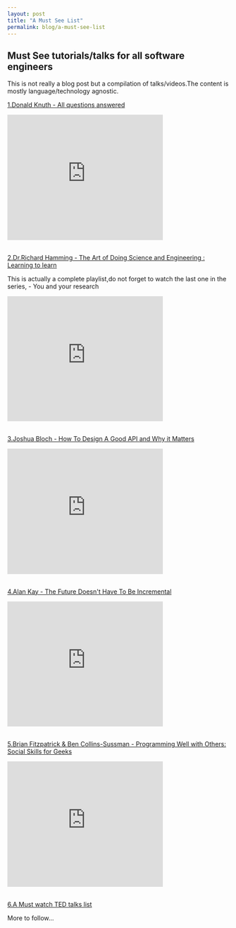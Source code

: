 ```yaml
---
layout: post
title: "A Must See List"
permalink: blog/a-must-see-list
---
```


## Must See tutorials/talks for all software engineers

This is not really a blog post but a compilation of talks/videos.The content is mostly language/technology agnostic.

<u>1.Donald Knuth - All questions answered</u>

<style>.embed-container { position: relative; padding-bottom: 56.25%; height: 0; overflow: hidden; max-width: 70%; } .embed-container iframe, .embed-container object, .embed-container embed { position: absolute; top: 0; left: 0; width: 100%; height: 100%; }</style><div class='embed-container'><iframe src='https://youtube.com/embed/xLBvCB2kr4Q' frameborder='0' allowfullscreen></iframe></div>

<br>

<u>2.Dr.Richard Hamming - The Art of Doing Science and Engineering : Learning to learn</u>

This is actually a complete playlist,do not forget to watch the last one in the series, - You and your research

<style>.embed-container { position: relative; padding-bottom: 56.25%; height: 0; overflow: hidden; max-width: 70%; } .embed-container iframe, .embed-container object, .embed-container embed { position: absolute; top: 0; left: 0; width: 100%; height: 100%; }</style><div class='embed-container'><iframe src='https://www.youtube.com/embed/videoseries?list=PL2FF649D0C4407B30' frameborder='0' allowfullscreen></iframe></div>

<br>

<u>3.Joshua Bloch - How To Design A Good API and Why it Matters</u>

<style>.embed-container { position: relative; padding-bottom: 56.25%; height: 0; overflow: hidden; max-width: 70%; } .embed-container iframe, .embed-container object, .embed-container embed { position: absolute; top: 0; left: 0; width: 100%; height: 100%; }</style><div class='embed-container'><iframe src='https://www.youtube.com/embed/aAb7hSCtvGw' frameborder='0' allowfullscreen></iframe></div>

<br>

<u>4.Alan Kay - The Future Doesn't Have To Be Incremental</u>

<style>.embed-container { position: relative; padding-bottom: 56.25%; height: 0; overflow: hidden; max-width: 70%; } .embed-container iframe, .embed-container object, .embed-container embed { position: absolute; top: 0; left: 0; width: 100%; height: 100%; }</style><div class='embed-container'><iframe src='https://youtube.com/embed/gTAghAJcO1o' frameborder='0' allowfullscreen></iframe></div>

<br>

<u>5.Brian Fitzpatrick & Ben Collins-Sussman - Programming Well with Others: Social Skills for Geeks</u>

<style>.embed-container { position: relative; padding-bottom: 56.25%; height: 0; overflow: hidden; max-width: 70%; } .embed-container iframe, .embed-container object, .embed-container embed { position: absolute; top: 0; left: 0; width: 100%; height: 100%; }</style><div class='embed-container'><iframe src='https://www.youtube.com/embed/q-7l8cnpI4k' frameborder='0' allowfullscreen></iframe></div>

<br>

<a href="https://blog.devbootcamp.com/2013/2013-02-25-10-must-watch-ted-talks-for-all-aspiring-programmers" target="_blank"><u>6.A Must watch TED talks list</u></a>

More to follow\...
